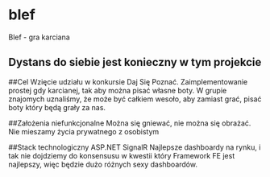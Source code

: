 # blef
Blef - gra karciana 

## Dystans do siebie jest konieczny w tym projekcie

##Cel
Wzięcie udziału w konkursie Daj Się Poznać. Zaimplementowanie prostej gdy karcianej, tak aby można pisać własne boty. W grupie znajomych uznaliśmy, że może być całkiem wesoło, aby zamiast grać, pisać boty który będą grały za nas.


##Założenia niefunkcjonalne
Można się gniewać, nie można się obrażać.
Nie mieszamy życia prywatnego z osobistym


##Stack technologiczny
ASP.NET
SignalR
Najlepsze dashboardy na rynku, i tak nie dojdziemy do konsensusu w kwestii który Framework FE jest najlepszy, więc będzie dużo różnych sexy dashboardów.
